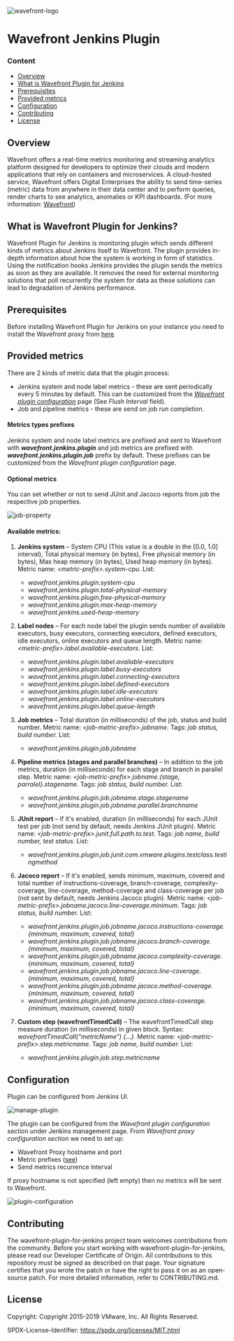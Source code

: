 ![wavefront-logo](/uploads/8d21fd2213f80423149247d79c5cf8f4/wavefront-logo.png)
# Wavefront Jenkins Plugin

### Content
- [Overview](#overview)
- [What is Wavefront Plugin for Jenkins](#what-is-wavefront-plugin-for-jenkins)
- [Prerequisites](#prerequisites)
- [Provided metrics](#provided-metrics)
- [Configuration](#configuration)
- [Contributing](#contributing)
- [License](#license)

## Overview

Wavefront offers a real-time metrics monitoring and streaming analytics platform designed for developers to optimize their clouds and modern applications that rely on containers and microservices.
A cloud-hosted service, Wavefront offers Digital Enterprises the ability to send time-series (metric) data from anywhere in their data center and to perform queries, render charts to see analytics,
anomalies or KPI dashboards. (For more information: [Wavefront](https://cloud.vmware.com/wavefront))

## What is Wavefront Plugin for Jenkins?

Wavefront Plugin for Jenkins is monitoring plugin which sends different kinds of metrics about Jenkins itself to Wavefront.
The plugin provides in-depth information about how the system is working in form of statistics.
Using the notification hooks Jenkins provides the plugin sends the metrics as soon as they are available.
It removes the need for external monitoring solutions that poll recurrently the system for data as these solutions can lead to degradation of Jenkins performance.

## Prerequisites

Before installing Wavefront Plugin for Jenkins on your instance you need to install the Wavefront proxy from [here](https://docs.wavefront.com/proxies_installing.html)

## Provided metrics

There are 2 kinds of metric data that the plugin process:
* Jenkins system and node label metrics - these are sent periodically every 5 minutes by default. This can be customized from the [*Wavefront plugin configuration*](#configuration) page (See *Flush Interval* field).
* Job and pipeline metrics - these are send on job run completion.

#### Metrics types prefixes
Jenkins system and node label metrics are prefixed and sent to Wavefront with ***wavefront.jenkins.plugin*** and
job metrics are prefixed with ***wavefront.jenkins.plugin.job*** prefix by default. These prefixes can be customized from the *Wavefront plugin configuration* page.

#### Optional metrics
You can set whether or not to send JUnit and Jacoco reports from job the respective job properties.

![job-property](/uploads/321aed385b9663550f8bd1be4fecb0f2/image.png)

#### Available metrics:
1.	**Jenkins system** – System CPU (This value is a double in the [0.0, 1.0] interval), Total physical memory (in bytes), Free physical memory (in bytes), Max heap memory (in bytes), Used heap memory (in bytes). Metric name: *\<metric-prefix\>.system-cpu*. List:
	* *wavefront.jenkins.plugin.system-cpu*
	* *wavefront.jenkins.plugin.total-physical-memory*
	* *wavefront.jenkins.plugin.free-physical-memory*
	* *wavefront.jenkins.plugin.max-heap-memory*
	* *wavefront.jenkins.used-heap-memory*
 
2.	**Label nodes** – For each node label the plugin sends number of available executors, busy executors, connecting executors, defined executors, idle executors, online executors and queue length. Metric name: *\<metric-prefix\>.label.available-executors*. List:
	* *wavefront.jenkins.plugin.label.available-executors*
	* *wavefront.jenkins.plugin.label.busy-executors*
	* *wavefront.jenkins.plugin.label.connecting-executors*
	* *wavefront.jenkins.plugin.label.defined-executors*
	* *wavefront.jenkins.plugin.label.idle-executors*
	* *wavefront.jenkins.plugin.label.online-executors*
	* *wavefront.jenkins.plugin.label.queue-length*

3.	**Job metrics** – Total duration (in milliseconds) of the job, status and build number. Metric name: *\<job-metric-prefix\>.jobname*. Tags: *job status, build number.* List:
	* *wavefront.jenkins.plugin.job.jobname*

4.	**Pipeline metrics (stages and parallel branches)** – In addition to the job metrics, duration (in milliseconds) for each stage and branch in parallel step. Metric name: *\<job-metric-prefix\>.jobname.{stage, parralel}.stagename*. Tags: *job status, build number.* List:
	* *wavefront.jenkins.plugin.job.jobname.stage.stagename*
    * *wavefront.jenkins.plugin.job.jobname.parallel.branchname*
    
5.	**JUnit report** – If it's enabled, duration (in milliseconds) for each JUnit test per job (not send by default, needs Jenkins JUnit plugin). Metric name: *\<job-metric-prefix\>.junit.full.path.to.test*. Tags: *job name, build number, test status.* List:
	* *wavefront.jenkins.plugin.job.junit.com.vmware.plugins.testclass.testingmethod*

6.	**Jacoco report** – If it's enabled, sends minimum, maximum, covered and total number of instructions-coverage, branch-coverage, complexity-coverage, line-coverage, method-coverage and class-coverage per job (not sent by default, needs Jenkins Jacoco plugin). Metric name: *\<job-metric-prefix\>.jobname.jacoco.line-coverage.minimum*. Tags: *job status, build number.* List:
	* *wavefront.jenkins.plugin.job.jobname.jacoco.instructions-coverage.{minimum, maximum, covered, total}*
	* *wavefront.jenkins.plugin.job.jobname.jacoco.branch-coverage.{minimum, maximum, covered, total}*
	* *wavefront.jenkins.plugin.job.jobname.jacoco.complexity-coverage.{minimum, maximum, covered, total}*
	* *wavefront.jenkins.plugin.job.jobname.jacoco.line-coverage.{minimum, maximum, covered, total}*
	* *wavefront.jenkins.plugin.job.jobname.jacoco.method-coverage.{minimum, maximum, covered, total}*
	* *wavefront.jenkins.plugin.job.jobname.jacoco.class-coverage.{minimum, maximum, covered, total}*

7.  **Custom step (wavefrontTimedCall)** – The wavefrontTimedCall step measure duration (in milliseconds) in given block. Syntax: *wavefrontTimedCall(“metricName”) {…}.* Metric name: *\<job-metric-prefix\>.step.metricname*. Tags: *job name, build number.* List:
    * *wavefront.jenkins.plugin.job.step.metricname*

## Configuration

Plugin can be configured from Jenkins UI.

![manage-plugin](/uploads/2856d21058b712b9a601ae4626577c4a/manage-plugin.png)

The plugin can be configured from the *Wavefront plugin configuration* section under Jenkins management page.
From *Wavefront proxy configuration section* we need to set up:
* Wavefront Proxy hostname and port
* Metric prefixes ([see](#metrics-types-prefixes))
* Send metrics recurrence interval

If proxy hostname is not specified (left empty) then no metrics will be sent to Wavefront.

![plugin-configuration](/uploads/853e3dce25d6e7a6305427d274ae4fd8/image.png)

## Contributing

The wavefront-plugin-for-jenkins project team welcomes contributions from the community. Before you start working with wavefront-plugin-for-jenkins, please read our Developer Certificate of Origin.
All contributions to this repository must be signed as described on that page.
Your signature certifies that you wrote the patch or have the right to pass it on as an open-source patch. For more detailed information, refer to CONTRIBUTING.md.

## License

Copyright: Copyright 2015-2019 VMware, Inc. All Rights Reserved.

SPDX-License-Identifier: https://spdx.org/licenses/MIT.html